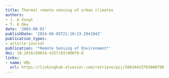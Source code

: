 ```yaml
---
title: Thermal remote sensing of urban climates
authors:
- J. A Voogt
- T. R Oke
date: '2003-08-01'
publishDate: '2024-06-05T21:10:23.294194Z'
publication_types:
- article-journal
publication: '*Remote Sensing of Environment*'
doi: 10.1016/S0034-4257(03)00079-8
links:
- name: URL
  url: https://linkinghub.elsevier.com/retrieve/pii/S0034425703000798
---
```

